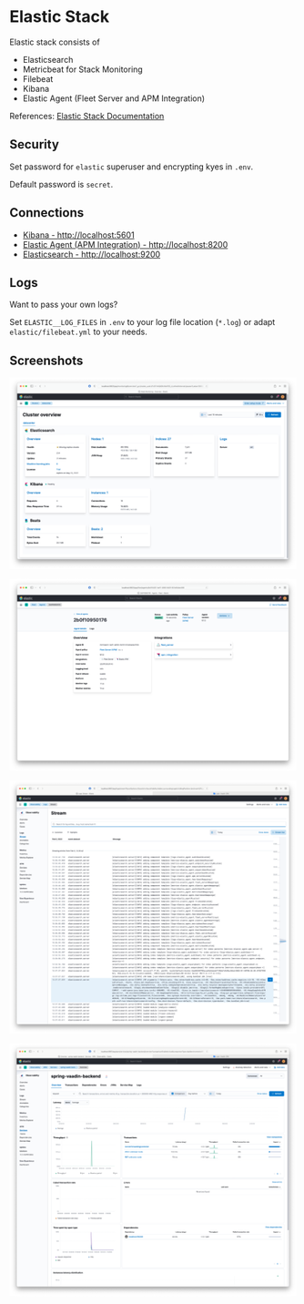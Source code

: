 # Elastic Stack

Elastic stack consists of

- Elasticsearch
- Metricbeat for Stack Monitoring
- Filebeat
- Kibana
- Elastic Agent (Fleet Server and APM Integration)

References: [Elastic Stack Documentation](https://www.elastic.co/guide/index.html)

## Security

Set password for `elastic` superuser and encrypting kyes in `.env`.

Default password is `secret`.

## Connections

- [Kibana - http://localhost:5601](http://localhost:5601)
- [Elastic Agent (APM Integration) - http://localhost:8200](http://localhost:8200)
- [Elasticsearch - http://localhost:9200](http://localhost:9200)


## Logs

Want to pass your own logs?

Set `ELASTIC__LOG_FILES` in `.env` to your log file location (`*.log`) or adapt `elastic/filebeat.yml` to your needs.


## Screenshots

![Elastic Stack Monitoring](images/elastic_stack_monitoring.png)

![Elastic Stack Monitoring](images/elastic_stack_fleet_apm.png)

![Elastic Stack Logs](images/elastic_stack_logs.png)

![Elastic Stack APM](images/elastic_stack_apm.png)
